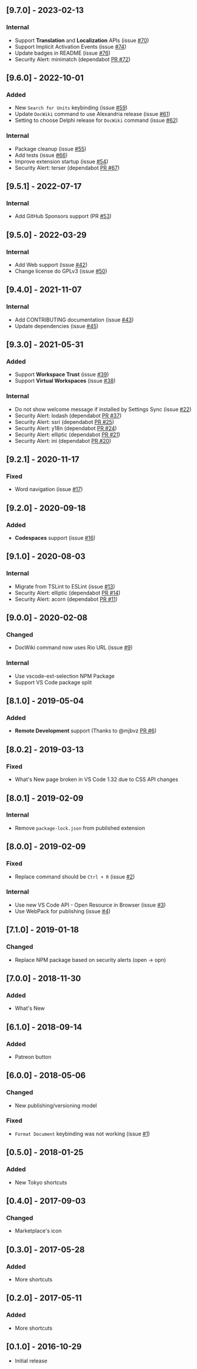 ## [9.7.0] - 2023-02-13
### Internal
- Support **Translation** and **Localization** APIs (issue [#70](https://github.com/alefragnani/vscode-delphi-keybindings/issues/70))
- Support Implicit Activation Events (issue [#74](https://github.com/alefragnani/vscode-delphi-keybindings/issues/74))
- Update badges in README (issue [#76](https://github.com/alefragnani/vscode-delphi-keybindings/issues/76))
- Security Alert: minimatch (dependabot [PR #72](https://github.com/alefragnani/vscode-delphi-keybindings/pull/72))

## [9.6.0] - 2022-10-01
### Added
- New `Search for Units` keybinding (issue [#59](https://github.com/alefragnani/vscode-delphi-keybindings/issues/59))
- Update `DocWiki` command to use Alexandria release (issue [#61](https://github.com/alefragnani/vscode-delphi-keybindings/issues/61))
- Setting to choose Delphi release for `DocWiki` command (issue [#62](https://github.com/alefragnani/vscode-delphi-keybindings/issues/62))

### Internal
- Package cleanup (issue [#55](https://github.com/alefragnani/vscode-delphi-keybindings/issues/55))
- Add tests (issue [#66](https://github.com/alefragnani/vscode-delphi-keybindings/issues/66))
- Improve extension startup (issue [#54](https://github.com/alefragnani/vscode-delphi-keybindings/issues/54))
- Security Alert: terser (dependabot [PR #67](https://github.com/alefragnani/vscode-delphi-keybindings/pull/67))

## [9.5.1] - 2022-07-17
### Internal
- Add GitHub Sponsors support (PR [#53](https://github.com/alefragnani/vscode-delphi-keybindings/pull/53))

## [9.5.0] - 2022-03-29
### Internal
- Add Web support (issue [#42](https://github.com/alefragnani/vscode-delphi-keybindings/issues/42))
- Change license do GPLv3 (issue [#50](https://github.com/alefragnani/vscode-delphi-keybindings/issues/50))

## [9.4.0] - 2021-11-07
### Internal
- Add CONTRIBUTING documentation (issue [#43](https://github.com/alefragnani/vscode-delphi-keybindings/issues/43))
- Update dependencies (issue [#45](https://github.com/alefragnani/vscode-delphi-keybindings/issues/45))

## [9.3.0] - 2021-05-31
### Added
- Support **Workspace Trust** (issue [#39](https://github.com/alefragnani/vscode-delphi-keybindings/issues/39))
- Support **Virtual Workspaces** (issue [#38](https://github.com/alefragnani/vscode-delphi-keybindings/issues/38))

### Internal
- Do not show welcome message if installed by Settings Sync (issue [#22](https://github.com/alefragnani/vscode-delphi-keybindings/issues/22))
- Security Alert: lodash (dependabot [PR #37](https://github.com/alefragnani/vscode-delphi-keybindings/pull/37))
- Security Alert: ssri (dependabot [PR #25](https://github.com/alefragnani/vscode-delphi-keybindings/pull/25))
- Security Alert: y18n (dependabot [PR #24](https://github.com/alefragnani/vscode-delphi-keybindings/pull/24))
- Security Alert: elliptic (dependabot [PR #21](https://github.com/alefragnani/vscode-delphi-keybindings/pull/21))
- Security Alert: ini (dependabot [PR #20](https://github.com/alefragnani/vscode-delphi-keybindings/pull/20))

## [9.2.1] - 2020-11-17
### Fixed
- Word navigation (issue [#17](https://github.com/alefragnani/vscode-delphi-keybindings/issues/17))

## [9.2.0] - 2020-09-18
### Added
- **Codespaces** support (issue [#16](https://github.com/alefragnani/vscode-delphi-keybindings/issues/16))

## [9.1.0] - 2020-08-03
### Internal
- Migrate from TSLint to ESLint (issue [#13](https://github.com/alefragnani/vscode-delphi-keybindings/issues/13))
- Security Alert: elliptic (dependabot [PR #14](https://github.com/alefragnani/vscode-delphi-keybindings/pull/14))
- Security Alert: acorn (dependabot [PR #11](https://github.com/alefragnani/vscode-delphi-keybindings/pull/11))

## [9.0.0] - 2020-02-08
### Changed
- DocWiki command now uses Rio URL (issue [#9](https://github.com/alefragnani/vscode-delphi-keybindings/issues/9))

### Internal
- Use vscode-ext-selection NPM Package
- Support VS Code package split

## [8.1.0] - 2019-05-04
### Added
- **Remote Development** support (Thanks to @mjbvz [PR #6](https://github.com/alefragnani/vscode-delphi-keybindings/pull/6))

## [8.0.2] - 2019-03-13
### Fixed
- What's New page broken in VS Code 1.32 due to CSS API changes

## [8.0.1] - 2019-02-09
### Internal
* Remove `package-lock.json` from published extension

## [8.0.0] - 2019-02-09
### Fixed
* Replace command should be `Ctrl + R` (issue [#2](https://github.com/alefragnani/vscode-delphi-keybindings/issues/2))

### Internal
* Use new VS Code API - Open Resource in Browser (issue [#3](https://github.com/alefragnani/vscode-delphi-keybindings/issues/3))
* Use WebPack for publishing (issue [#4](https://github.com/alefragnani/vscode-delphi-keybindings/issues/4))

## [7.1.0] - 2019-01-18
### Changed
* Replace NPM package based on security alerts (open -> opn)

## [7.0.0] - 2018-11-30
### Added
* What's New

## [6.1.0] - 2018-09-14
### Added
* Patreon button

## [6.0.0] - 2018-05-06
### Changed
* New publishing/versioning model

### Fixed
* `Format Document` keybinding was not working (issue [#1](https://github.com/alefragnani/vscode-delphi-keybindings/issues/1))

## [0.5.0] - 2018-01-25
### Added
* New Tokyo shortcuts

## [0.4.0] - 2017-09-03
### Changed
* Marketplace's icon

## [0.3.0] - 2017-05-28
### Added
* More shortcuts

## [0.2.0] - 2017-05-11
### Added
* More shortcuts

## [0.1.0] - 2016-10-29

* Initial release
